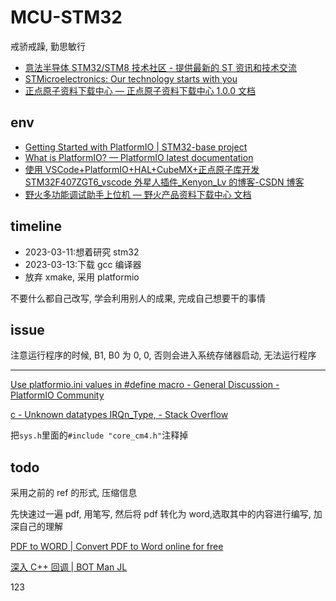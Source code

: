 # MCU-STM32

戒骄戒躁, 勤思敏行

- [意法半导体 STM32/STM8 技术社区 - 提供最新的 ST 资讯和技术交流](https://www.stmcu.org.cn/)
- [STMicroelectronics: Our technology starts with you](https://www.st.com/content/st_com/en.html)
- [正点原子资料下载中心 — 正点原子资料下载中心 1.0.0 文档](http://www.openedv.com/docs/index.html)

## env

- [Getting Started with PlatformIO | STM32-base project](https://stm32-base.org/guides/platformio.html)
- [What is PlatformIO? — PlatformIO latest documentation](https://docs.platformio.org/en/latest/what-is-platformio.html)
- [使用 VSCode+PlatformIO+HAL+CubeMX+正点原子库开发 STM32F407ZGT6_vscode 外星人插件\_Kenyon_Lv 的博客-CSDN 博客](https://blog.csdn.net/qq_36807337/article/details/123030937)
- [野火多功能调试助手上位机 — 野火产品资料下载中心 文档](https://doc.embedfire.com/products/link/zh/latest/deskapp/ebf_trace_tool.html)

## timeline

- 2023-03-11:想着研究 stm32
- 2023-03-13:下载 gcc 编译器
- 放弃 xmake, 采用 platformio

不要什么都自己改写, 学会利用别人的成果, 完成自己想要干的事情

## issue

注意运行程序的时候, B1, B0 为 0, 0, 否则会进入系统存储器启动, 无法运行程序

---

[Use platformio.ini values in #define macro - General Discussion - PlatformIO Community](https://community.platformio.org/t/use-platformio-ini-values-in-define-macro/10117)

[c - Unknown datatypes IRQn_Type, - Stack Overflow](https://stackoverflow.com/questions/56489064/unknown-datatypes-irqn-type)

把`sys.h`里面的`#include "core_cm4.h"`注释掉

## todo

采用之前的 ref 的形式, 压缩信息

先快速过一遍 pdf, 用笔写, 然后将 pdf 转化为 word,选取其中的内容进行编写, 加深自己的理解

[PDF to WORD | Convert PDF to Word online for free](https://www.ilovepdf.com/pdf_to_word)

[深入 C++ 回调 | BOT Man JL](https://bot-man-jl.github.io/articles/?post=2019/Inside-Cpp-Callback)

123
